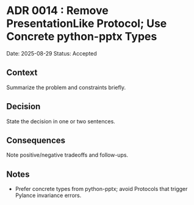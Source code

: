 # ADR 0014 : Remove PresentationLike Protocol; Use Concrete python-pptx Types
Date: 2025-08-29
Status: Accepted

## Context
Summarize the problem and constraints briefly.

## Decision
State the decision in one or two sentences.

## Consequences
Note positive/negative tradeoffs and follow-ups.

## Notes
- Prefer concrete types from python-pptx; avoid Protocols that trigger Pylance invariance errors.
